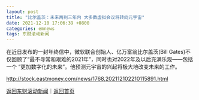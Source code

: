 ```yaml
---
layout: post
title: "比尔盖茨：未来两到三年内 大多数虚拟会议将转向元宇宙"
date: 2021-12-10 17:06:39 +0800
categories: emnews
tags: 东财滚动新闻
---
```


在近日发布的一封年终信中，微软联合创始人、亿万富翁比尔盖茨(Bill Gates)不仅回顾了“最不寻常和艰难的2021年”，同时也对2022年及以后充满乐观——包括一个 “更加数字化的未来”。他预测元宇宙的兴起将极大地改变未来的工作。

<http://stock.eastmoney.com/news/1768,202112102210115891.html>

[返回东财滚动新闻](//finews.withounder.com/emnews/)｜[返回首页](//finews.withounder.com/)